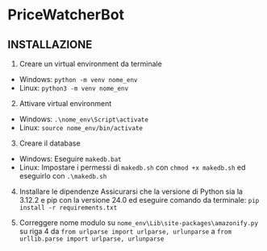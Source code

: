 # PriceWatcherBot
## INSTALLAZIONE

1. Creare un virtual environment da terminale
- Windows: `python -m venv nome_env`
- Linux: `python3 -m venv nome_env`

2. Attivare virtual environment
- Windows: `.\nome_env\Script\activate`
- Linux: `source nome_env/bin/activate`

3. Creare il database
- Windows: Eseguire `makedb.bat`
- Linux: Impostare i permessi di `makedb.sh` con `chmod +x makedb.sh` ed eseguirlo con `.\makedb.sh`

4. Installare le dipendenze
Assicurarsi che la versione di Python sia la 3.12.2 e pip con la versione 24.0 ed eseguire comando da terminale: `pip install -r requirements.txt`

5. Correggere nome modulo su `nome_env\Lib\site-packages\amazonify.py` su riga 4 da `from urlparse import urlparse, urlunparse` a `from urllib.parse import urlparse, urlunparse`